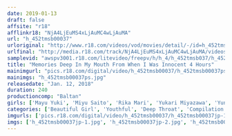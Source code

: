 ```yaml
---
date: 2019-01-13
draft: false
affsite: "r18"
afflinkr18: "NjA4LjEuMS4xLjAuMC4wLjAuMA"
url: "h_452tmsb00037"
urloriginal: "http://www.r18.com/videos/vod/movies/detail/-/id=h_452tmsb00037"
urlfinal: "http://media.r18.com/track/NjA4LjEuMS4xLjAuMC4wLjAuMA/videos/vod/movies/detail/-/id=h_452tmsb00037"
samplevid: "awspv3001.r18.com/litevideo/freepv/h/h_4/h_452tmsb037/h_452tmsb037_dmb_w.mp4"
title: "Memories Deep In My Mouth From When I Was Innocent 4 Hours"
mainimgurl: "pics.r18.com/digital/video/h_452tmsb00037/h_452tmsb00037ps.jpg"
mainimgs: "h_452tmsb00037ps.jpg"
releasedate: "Jan. 12, 2018"
duration: 240
productioncomp: "Baltan"
girls: ['Mayu Yuki', 'Miyu Saito', 'Rika Mari', 'Yukari Miyazawa', 'Yuna Himekawa', 'Haruna Kawakita', 'Azuki Ogura', 'Aya Sazanami', 'Yuria Tsukino', 'Remi Hosisaki']
categories: ['Beautiful Girl', 'Youthful', 'Deep Throat', 'Compilation', 'Over 4 Hours', 'Hi-Def']
imgurls: ['pics.r18.com/digital/video/h_452tmsb00037/h_452tmsb00037jp-1.jpg', 'pics.r18.com/digital/video/h_452tmsb00037/h_452tmsb00037jp-2.jpg', 'pics.r18.com/digital/video/h_452tmsb00037/h_452tmsb00037jp-3.jpg', 'pics.r18.com/digital/video/h_452tmsb00037/h_452tmsb00037jp-4.jpg', 'pics.r18.com/digital/video/h_452tmsb00037/h_452tmsb00037jp-5.jpg', 'pics.r18.com/digital/video/h_452tmsb00037/h_452tmsb00037jp-6.jpg', 'pics.r18.com/digital/video/h_452tmsb00037/h_452tmsb00037jp-7.jpg', 'pics.r18.com/digital/video/h_452tmsb00037/h_452tmsb00037jp-8.jpg', 'pics.r18.com/digital/video/h_452tmsb00037/h_452tmsb00037jp-9.jpg', 'pics.r18.com/digital/video/h_452tmsb00037/h_452tmsb00037jp-10.jpg', 'pics.r18.com/digital/video/h_452tmsb00037/h_452tmsb00037jp-11.jpg', 'pics.r18.com/digital/video/h_452tmsb00037/h_452tmsb00037jp-12.jpg', 'pics.r18.com/digital/video/h_452tmsb00037/h_452tmsb00037jp-13.jpg', 'pics.r18.com/digital/video/h_452tmsb00037/h_452tmsb00037jp-14.jpg', 'pics.r18.com/digital/video/h_452tmsb00037/h_452tmsb00037jp-15.jpg', 'pics.r18.com/digital/video/h_452tmsb00037/h_452tmsb00037jp-16.jpg', 'pics.r18.com/digital/video/h_452tmsb00037/h_452tmsb00037jp-17.jpg', 'pics.r18.com/digital/video/h_452tmsb00037/h_452tmsb00037jp-18.jpg', 'pics.r18.com/digital/video/h_452tmsb00037/h_452tmsb00037jp-19.jpg', 'pics.r18.com/digital/video/h_452tmsb00037/h_452tmsb00037jp-20.jpg']
imgs: ['h_452tmsb00037jp-1.jpg', 'h_452tmsb00037jp-2.jpg', 'h_452tmsb00037jp-3.jpg', 'h_452tmsb00037jp-4.jpg', 'h_452tmsb00037jp-5.jpg', 'h_452tmsb00037jp-6.jpg', 'h_452tmsb00037jp-7.jpg', 'h_452tmsb00037jp-8.jpg', 'h_452tmsb00037jp-9.jpg', 'h_452tmsb00037jp-10.jpg', 'h_452tmsb00037jp-11.jpg', 'h_452tmsb00037jp-12.jpg', 'h_452tmsb00037jp-13.jpg', 'h_452tmsb00037jp-14.jpg', 'h_452tmsb00037jp-15.jpg', 'h_452tmsb00037jp-16.jpg', 'h_452tmsb00037jp-17.jpg', 'h_452tmsb00037jp-18.jpg', 'h_452tmsb00037jp-19.jpg', 'h_452tmsb00037jp-20.jpg']
---
```

